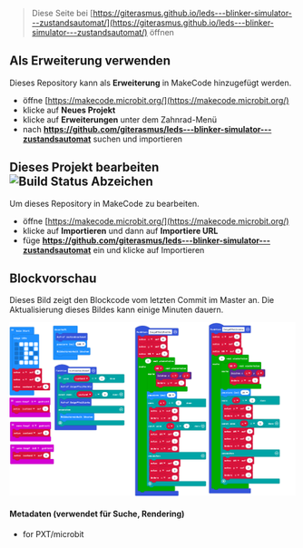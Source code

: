 
> Diese Seite bei [https://giterasmus.github.io/leds---blinker-simulator---zustandsautomat/](https://giterasmus.github.io/leds---blinker-simulator---zustandsautomat/) öffnen

## Als Erweiterung verwenden

Dieses Repository kann als **Erweiterung** in MakeCode hinzugefügt werden.

* öffne [https://makecode.microbit.org/](https://makecode.microbit.org/)
* klicke auf **Neues Projekt**
* klicke auf **Erweiterungen** unter dem Zahnrad-Menü
* nach **https://github.com/giterasmus/leds---blinker-simulator---zustandsautomat** suchen und importieren

## Dieses Projekt bearbeiten ![Build Status Abzeichen](https://github.com/giterasmus/leds---blinker-simulator---zustandsautomat/workflows/MakeCode/badge.svg)

Um dieses Repository in MakeCode zu bearbeiten.

* öffne [https://makecode.microbit.org/](https://makecode.microbit.org/)
* klicke auf **Importieren** und dann auf **Importiere URL**
* füge **https://github.com/giterasmus/leds---blinker-simulator---zustandsautomat** ein und klicke auf Importieren

## Blockvorschau

Dieses Bild zeigt den Blockcode vom letzten Commit im Master an.
Die Aktualisierung dieses Bildes kann einige Minuten dauern.

![Eine gerenderte Ansicht der Blöcke](https://github.com/giterasmus/leds---blinker-simulator---zustandsautomat/raw/master/.github/makecode/blocks.png)

#### Metadaten (verwendet für Suche, Rendering)

* for PXT/microbit
<script src="https://makecode.com/gh-pages-embed.js"></script><script>makeCodeRender("{{ site.makecode.home_url }}", "{{ site.github.owner_name }}/{{ site.github.repository_name }}");</script>
